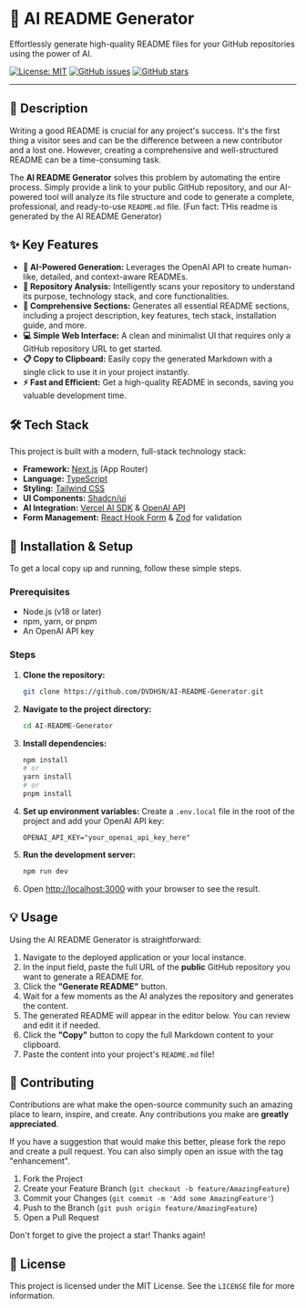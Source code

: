 # 🤖 AI README Generator

Effortlessly generate high-quality README files for your GitHub repositories using the power of AI.

[![License: MIT](https://img.shields.io/badge/License-MIT-yellow.svg)](https://opensource.org/licenses/MIT)
[![GitHub issues](https://img.shields.io/github/issues/DVDHSN/AI-README-Generator)](https://github.com/DVDHSN/AI-README-Generator/issues)
[![GitHub stars](https://img.shields.io/github/stars/DVDHSN/AI-README-Generator)](https://github.com/DVDHSN/AI-README-Generator/stargazers)

---

## 📄 Description

Writing a good README is crucial for any project's success. It's the first thing a visitor sees and can be the difference between a new contributor and a lost one. However, creating a comprehensive and well-structured README can be a time-consuming task.

The **AI README Generator** solves this problem by automating the entire process. Simply provide a link to your public GitHub repository, and our AI-powered tool will analyze its file structure and code to generate a complete, professional, and ready-to-use `README.md` file. (Fun fact: THis readme is generated by the AI README Generator)

## ✨ Key Features

-   **🤖 AI-Powered Generation:** Leverages the OpenAI API to create human-like, detailed, and context-aware READMEs.
-   **📂 Repository Analysis:** Intelligently scans your repository to understand its purpose, technology stack, and core functionalities.
-   **📝 Comprehensive Sections:** Generates all essential README sections, including a project description, key features, tech stack, installation guide, and more.
-   **💻 Simple Web Interface:** A clean and minimalist UI that requires only a GitHub repository URL to get started.
-   **📋 Copy to Clipboard:** Easily copy the generated Markdown with a single click to use it in your project instantly.
-   **⚡ Fast and Efficient:** Get a high-quality README in seconds, saving you valuable development time.

## 🛠️ Tech Stack

This project is built with a modern, full-stack technology stack:

-   **Framework:** [Next.js](https://nextjs.org/) (App Router)
-   **Language:** [TypeScript](https://www.typescriptlang.org/)
-   **Styling:** [Tailwind CSS](https://tailwindcss.com/)
-   **UI Components:** [Shadcn/ui](https://ui.shadcn.com/)
-   **AI Integration:** [Vercel AI SDK](https://sdk.vercel.ai/) & [OpenAI API](https://openai.com/api/)
-   **Form Management:** [React Hook Form](https://react-hook-form.com/) & [Zod](https://zod.dev/) for validation

## 🚀 Installation & Setup

To get a local copy up and running, follow these simple steps.

### Prerequisites

-   Node.js (v18 or later)
-   npm, yarn, or pnpm
-   An OpenAI API key

### Steps

1.  **Clone the repository:**
    ```sh
    git clone https://github.com/DVDHSN/AI-README-Generator.git
    ```

2.  **Navigate to the project directory:**
    ```sh
    cd AI-README-Generator
    ```

3.  **Install dependencies:**
    ```sh
    npm install
    # or
    yarn install
    # or
    pnpm install
    ```

4.  **Set up environment variables:**
    Create a `.env.local` file in the root of the project and add your OpenAI API key:
    ```env
    OPENAI_API_KEY="your_openai_api_key_here"
    ```

5.  **Run the development server:**
    ```sh
    npm run dev
    ```

6.  Open [http://localhost:3000](http://localhost:3000) with your browser to see the result.

## 💡 Usage

Using the AI README Generator is straightforward:

1.  Navigate to the deployed application or your local instance.
2.  In the input field, paste the full URL of the **public** GitHub repository you want to generate a README for.
3.  Click the **"Generate README"** button.
4.  Wait for a few moments as the AI analyzes the repository and generates the content.
5.  The generated README will appear in the editor below. You can review and edit it if needed.
6.  Click the **"Copy"** button to copy the full Markdown content to your clipboard.
7.  Paste the content into your project's `README.md` file!

## 🤝 Contributing

Contributions are what make the open-source community such an amazing place to learn, inspire, and create. Any contributions you make are **greatly appreciated**.

If you have a suggestion that would make this better, please fork the repo and create a pull request. You can also simply open an issue with the tag "enhancement".

1.  Fork the Project
2.  Create your Feature Branch (`git checkout -b feature/AmazingFeature`)
3.  Commit your Changes (`git commit -m 'Add some AmazingFeature'`)
4.  Push to the Branch (`git push origin feature/AmazingFeature`)
5.  Open a Pull Request

Don't forget to give the project a star! Thanks again!

## 📜 License

This project is licensed under the MIT License. See the `LICENSE` file for more information.
```
